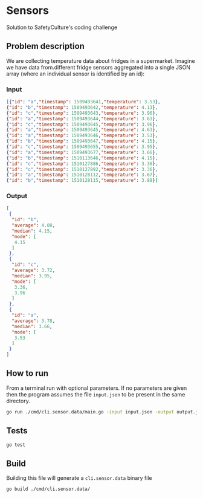 # Sensors

Solution to SafetyCulture's coding challenge

## Problem description

We are collecting temperature data about fridges in a supermarket. Imagine we have data from.different fridge sensors aggregated into a single JSON array (where an individual sensor is identified by an id):

### Input

```json
[{"id": "a","timestamp": 1509493641,"temperature": 3.53},
{"id": "b","timestamp": 1509493642,"temperature": 4.13},
{"id": "c","timestamp": 1509493643,"temperature": 3.96},
{"id": "a","timestamp": 1509493644,"temperature": 3.63},
{"id": "c","timestamp": 1509493645,"temperature": 3.96},
{"id": "a","timestamp": 1509493645,"temperature": 4.63},
{"id": "a","timestamp": 1509493646,"temperature": 3.53},
{"id": "b","timestamp": 1509493647,"temperature": 4.15},
{"id": "c","timestamp": 1509493655,"temperature": 3.95},
{"id": "a","timestamp": 1509493677,"temperature": 3.66},
{"id": "b","timestamp": 1510113646,"temperature": 4.15},
{"id": "c","timestamp": 1510127886,"temperature": 3.36},
{"id": "c","timestamp": 1510127892,"temperature": 3.36},
{"id": "a","timestamp": 1510128112,"temperature": 3.67},
{"id": "b","timestamp": 1510128115,"temperature": 3.88}]
```

### Output

```json
[
 {
  "id": "b",
  "average": 4.08,
  "median": 4.15,
  "mode": [
   4.15
  ]
 },
 {
  "id": "c",
  "average": 3.72,
  "median": 3.95,
  "mode": [
   3.36,
   3.96
  ]
 },
 {
  "id": "a",
  "average": 3.78,
  "median": 3.66,
  "mode": [
   3.53
  ]
 }
]
```

## How to run

From a terminal run with optional parameters. If no parameters are given then the program assumes the file `input.json` to be present in the same directory.

```sh
go run ./cmd/cli.sensor.data/main.go -input input.json -output output.json
```

## Tests

```sh
go test
```

## Build

Building this file will generate a `cli.sensor.data` binary file

```sh
go build ./cmd/cli.sensor.data/
```